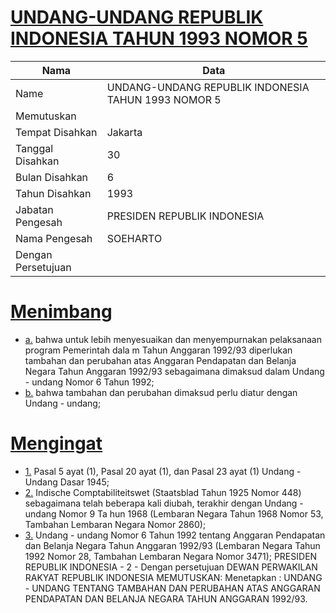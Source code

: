 # [UNDANG-UNDANG REPUBLIK INDONESIA TAHUN 1993 NOMOR 5](http://example.org/legal/document/uu/1993/5)

| Nama | Data |
| ------ | ----- |
|Name|UNDANG-UNDANG REPUBLIK INDONESIA TAHUN 1993 NOMOR 5|
|Memutuskan||
|Tempat Disahkan|Jakarta|
|Tanggal Disahkan|30|
|Bulan Disahkan|6|
|Tahun Disahkan|1993|
|Jabatan Pengesah|PRESIDEN REPUBLIK INDONESIA|
|Nama Pengesah|SOEHARTO|
|Dengan Persetujuan||
# [Menimbang](http://example.org/legal/document/uu/1993/5/menimbang)

* [a.](http://example.org/legal/document/uu/1993/5/menimbang/point/a) bahwa untuk lebih menyesuaikan dan menyempurnakan pelaksanaan program Pemerintah dala m Tahun Anggaran 1992/93 diperlukan tambahan dan perubahan atas Anggaran Pendapatan dan Belanja Negara Tahun Anggaran 1992/93 sebagaimana dimaksud dalam Undang - undang Nomor 6 Tahun 1992;
* [b.](http://example.org/legal/document/uu/1993/5/menimbang/point/b) bahwa tambahan dan perubahan dimaksud perlu diatur dengan Undang - undang;
# [Mengingat](http://example.org/legal/document/uu/1993/5/mengingat)

* [1.](http://example.org/legal/document/uu/1993/5/mengingat/point/0001) Pasal 5 ayat (1), Pasal 20 ayat (1), dan Pasal 23 ayat (1) Undang - Undang Dasar 1945;
* [2.](http://example.org/legal/document/uu/1993/5/mengingat/point/0002) Indische Comptabiliteitswet (Staatsblad Tahun 1925 Nomor 448) sebagaimana telah beberapa kali diubah, terakhir dengan Undang - undang Nomor 9 Ta hun 1968 (Lembaran Negara Tahun 1968 Nomor 53, Tambahan Lembaran Negara Nomor 2860);
* [3.](http://example.org/legal/document/uu/1993/5/mengingat/point/0003) Undang - undang Nomor 6 Tahun 1992 tentang Anggaran Pendapatan dan Belanja Negara Tahun Anggaran 1992/93 (Lembaran Negara Tahun 1992 Nomor 28, Tambahan Lembaran Negara Nomor 3471); PRESIDEN REPUBLIK INDONESIA - 2 - Dengan persetujuan DEWAN PERWAKILAN RAKYAT REPUBLIK INDONESIA MEMUTUSKAN: Menetapkan : UNDANG - UNDANG TENTANG TAMBAHAN DAN PERUBAHAN ATAS ANGGARAN PENDAPATAN DAN BELANJA NEGARA TAHUN ANGGARAN 1992/93.